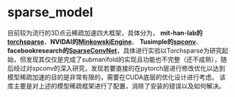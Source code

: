 # sparse_model
目前较为流行的3D点云稀疏加速四大框架，具体分为， **mit-han-lab的[torchsparse](https://github.com/mit-han-lab/torchsparse)**、**NVIDAI的[MinkowskiEngine](https://github.com/NVIDIA/MinkowskiEngine)**、 **Tusimple的[spconv](https://github.com/traveller59/spconv)**、**facebookresearch的[SparseConvNet](https://github.com/facebookresearch/SparseConvNet)**，具体进行实验以Torchsparse为研究起始，但发现其仅仅是完成了submanifold的实现且功能也不完整（还不成熟），随后经过对spconv的深入研究，发现若要直接的在pytorch层进行修改优化以达到模型稀疏加速的目的是非常有限的，需要在CUDA底层的优化设计进行考虑。  该库主要是对上述的模型稀疏框架进行了配置，消除了安装的错误以及如何解决。
